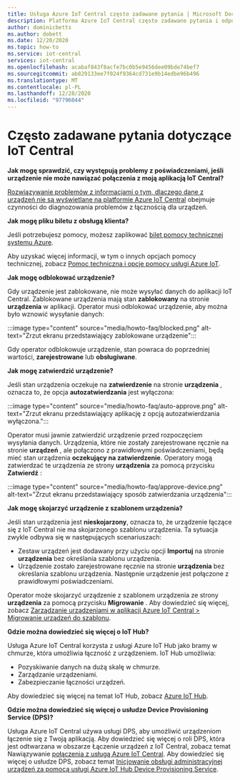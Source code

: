 ```yaml
---
title: Usługa Azure IoT Central często zadawane pytania | Microsoft Docs
description: Platforma Azure IoT Central często zadawane pytania i odpowiedzi
author: dominicbetts
ms.author: dobett
ms.date: 12/20/2020
ms.topic: how-to
ms.service: iot-central
services: iot-central
ms.openlocfilehash: acabaf843f8acfe7bc0b5e9456dee09bde74bef7
ms.sourcegitcommit: ab829133ee7f024f9364cd731e9b14edbe96b496
ms.translationtype: MT
ms.contentlocale: pl-PL
ms.lasthandoff: 12/28/2020
ms.locfileid: "97796044"
---
```

# <a name="frequently-asked-questions-for-iot-central"></a>Często zadawane pytania dotyczące IoT Central

**Jak mogę sprawdzić, czy występują problemy z poświadczeniami, jeśli urządzenie nie może nawiązać połączenia z moją aplikacją IoT Central?**

[Rozwiązywanie problemów z informacjami o tym, dlaczego dane z urządzeń nie są wyświetlane na platformie Azure IoT Central](troubleshoot-connection.md) obejmuje czynności do diagnozowania problemów z łącznością dla urządzeń.

**Jak mogę pliku biletu z obsługą klienta?**

Jeśli potrzebujesz pomocy, możesz zaplikować [bilet pomocy technicznej systemu Azure](https://portal.azure.com/#create/Microsoft.Support).

Aby uzyskać więcej informacji, w tym o innych opcjach pomocy technicznej, zobacz [Pomoc techniczna i opcje pomocy usługi Azure IoT](../../iot-fundamentals/iot-support-help.md).

**Jak mogę odblokować urządzenie?**

Gdy urządzenie jest zablokowane, nie może wysyłać danych do aplikacji IoT Central. Zablokowane urządzenia mają stan **zablokowany** na stronie **urządzenia** w aplikacji. Operator musi odblokować urządzenie, aby można było wznowić wysyłanie danych:

:::image type="content" source="media/howto-faq/blocked.png" alt-text="Zrzut ekranu przedstawiający zablokowane urządzenie":::

Gdy operator odblokowuje urządzenie, stan powraca do poprzedniej wartości, **zarejestrowane** lub **obsługiwane**.

**Jak mogę zatwierdzić urządzenie?**

Jeśli stan urządzenia oczekuje na **zatwierdzenie** na stronie **urządzenia** , oznacza to, że opcja **autozatwierdzania** jest wyłączona:

:::image type="content" source="media/howto-faq/auto-approve.png" alt-text="Zrzut ekranu przedstawiający aplikację z opcją autozatwierdzania wyłączona.":::

Operator musi jawnie zatwierdzić urządzenie przed rozpoczęciem wysyłania danych. Urządzenia, które nie zostały zarejestrowane ręcznie na stronie **urządzeń** , ale połączono z prawidłowymi poświadczeniami, będą mieć stan urządzenia **oczekujący na zatwierdzenie**. Operatory mogą zatwierdzać te urządzenia ze strony **urządzenia** za pomocą przycisku **Zatwierdź** :

:::image type="content" source="media/howto-faq/approve-device.png" alt-text="Zrzut ekranu przedstawiający sposób zatwierdzania urządzenia":::

**Jak mogę skojarzyć urządzenie z szablonem urządzenia?**

Jeśli stan urządzenia jest **nieskojarzony**, oznacza to, że urządzenie łączące się z IoT Central nie ma skojarzonego szablonu urządzenia. Ta sytuacja zwykle odbywa się w następujących scenariuszach:

- Zestaw urządzeń jest dodawany przy użyciu opcji **Importuj** na stronie **urządzenia** bez określania szablonu urządzenia.
- Urządzenie zostało zarejestrowane ręcznie na stronie **urządzenia** bez określania szablonu urządzenia. Następnie urządzenie jest połączone z prawidłowymi poświadczeniami.  

Operator może skojarzyć urządzenie z szablonem urządzenia ze strony **urządzenia** za pomocą przycisku **Migrowanie** . Aby dowiedzieć się więcej, zobacz [Zarządzanie urządzeniami w aplikacji Azure IoT Central > Migrowanie urządzeń do szablonu](howto-manage-devices.md).

**Gdzie można dowiedzieć się więcej o IoT Hub?**

Usługa Azure IoT Central korzysta z usługi Azure IoT Hub jako bramy w chmurze, która umożliwia łączność z urządzeniem. IoT Hub umożliwia:

- Pozyskiwanie danych na dużą skalę w chmurze.
- Zarządzanie urządzeniami.
- Zabezpieczanie łączności urządzeń.

Aby dowiedzieć się więcej na temat IoT Hub, zobacz [Azure IoT Hub](../../iot-hub/index.yml).

**Gdzie można dowiedzieć się więcej o usłudze Device Provisioning Service (DPS)?**

Usługa Azure IoT Central używa usługi DPS, aby umożliwić urządzeniom łączenie się z Twoją aplikacją. Aby dowiedzieć się więcej o roli DPS, która jest odtwarzana w obszarze Łączenie urządzeń z IoT Central, zobacz temat Nawiązywanie [połączenia z usługą Azure IoT Central](concepts-get-connected.md). Aby dowiedzieć się więcej o usłudze DPS, zobacz temat [Inicjowanie obsługi administracyjnej urządzeń za pomocą usługi Azure IoT Hub Device Provisioning Service](../../iot-dps/about-iot-dps.md).